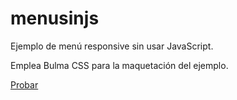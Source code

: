 # menusinjs

Ejemplo de menú responsive sin usar JavaScript.

Emplea Bulma CSS para la maquetación del ejemplo.

[Probar](https://javguerra.github.io/menusinjs/index.html)
